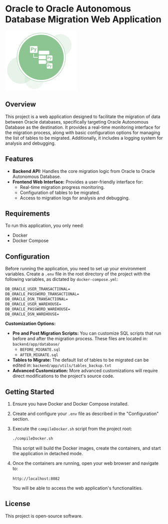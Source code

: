 # Oracle to Oracle Autonomous Database Migration Web Application

![Project Image](./frontend/public/icon.png)

## Overview

This project is a web application designed to facilitate the migration of data between Oracle databases, specifically targeting Oracle Autonomous Database as the destination. It provides a real-time monitoring interface for the migration process, along with basic configuration options for managing the list of tables to be migrated. Additionally, it includes a logging system for analysis and debugging.

## Features

*   **Backend API:** Handles the core migration logic from Oracle to Oracle Autonomous Database.
*   **Frontend Web Interface:** Provides a user-friendly interface for:
    *   Real-time migration progress monitoring.
    *   Configuration of tables to be migrated.
    *   Access to migration logs for analysis and debugging.

## Requirements

To run this application, you only need:

*   Docker
*   Docker Compose

## Configuration

Before running the application, you need to set up your environment variables. Create a `.env` file in the root directory of the project with the following variables, as dictated by `docker-compose.yml`:

```
DB_ORACLE_USER_TRANSACTIONAL=
DB_ORACLE_PASSWORD_TRANSACTIONAL=
DB_ORACLE_DSN_TRANSACTIONAL=
DB_ORACLE_USER_WAREHOUSE=
DB_ORACLE_PASSWORD_WAREHOUSE=
DB_ORACLE_DSN_WAREHOUSE=
```

**Customization Options:**

*   **Pre and Post Migration Scripts:** You can customize SQL scripts that run before and after the migration process. These files are located in:
    `backend/app/database/`
    *   `BEFORE_MIGRATE.sql`
    *   `AFTER_MIGRATE.sql`
*   **Tables to Migrate:** The default list of tables to be migrated can be edited in:
    `backend/app/utils/tables_backup.txt`
*   **Advanced Customization:** More advanced customizations will require direct modifications to the project's source code.

## Getting Started

1.  Ensure you have Docker and Docker Compose installed.
2.  Create and configure your `.env` file as described in the "Configuration" section.
3.  Execute the `compileDocker.sh` script from the project root:

    ```bash
    ./compileDocker.sh
    ```

    This script will build the Docker images, create the containers, and start the application in detached mode.

4.  Once the containers are running, open your web browser and navigate to:

    `http://localhost:8082`

    You will be able to access the web application's functionalities.

## License

This project is open-source software.